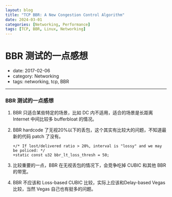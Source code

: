 ```yaml
---
layout: blog
title: "TCP BBR: A New Congestion Control Algorithm"
date: 2024-03-01
categories: [Networking, Performance]
tags: [TCP, BBR, Linux, Networking]
---
```


# BBR 测试的一点感想

- date: 2017-02-06
- category: Networking
- tags: networking, tcp, BBR

----------------

### BBR 测试的一点感想

1. BBR 只适合某些特定的场景，比如 DC 内不适用，适合的场景是长距离 Internet 中间比较多 bufferbloat 的情况。
2. BBR hardcode 了无视20%以下的丢包，这个其实有比较大的问题，不知道最新的代码 patch 了没有。

    ```
    +/* If lost/delivered ratio > 20%, interval is "lossy" and we may be policed: */
    +static const u32 bbr_lt_loss_thresh = 50;
    ```
3. 比较重要的一点，BBR 在无视丢包的情况下，会竞争吃掉 CUBIC 和其他 BBR 的带宽。
4. BBR 不应该和 Loss-based CUBIC 比较，实际上应该和Delay-based Vegas 比较，当然 Vegas 自己也有挺多的问题。

